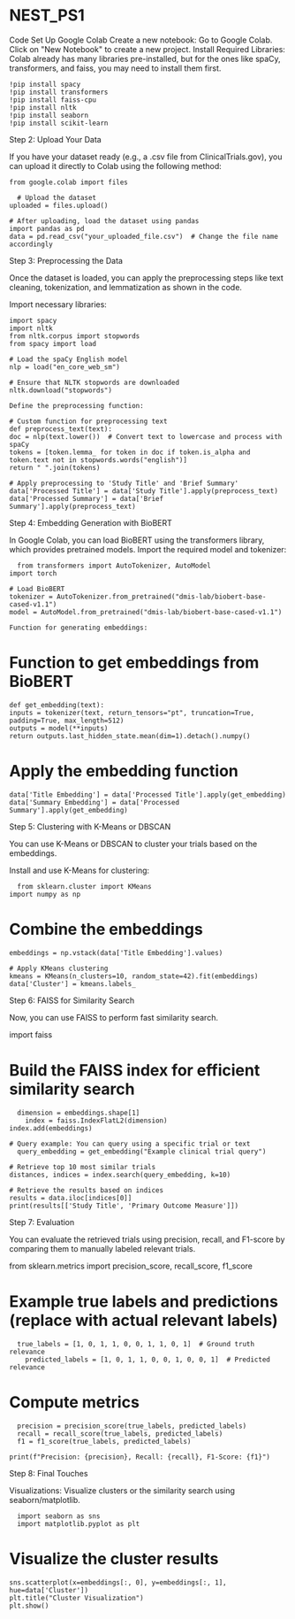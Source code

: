 # NEST_PS1
Code
Set Up Google Colab
 Create a new notebook:   Go to Google Colab.
        Click on "New Notebook" to create a new project.
 Install Required Libraries:
        Colab already has many libraries pre-installed, but for the ones like spaCy, transformers, and faiss, you may need to install them first.


    !pip install spacy
    !pip install transformers
    !pip install faiss-cpu
    !pip install nltk
    !pip install seaborn
    !pip install scikit-learn

Step 2: Upload Your Data

If you have your dataset ready (e.g., a .csv file from ClinicalTrials.gov), you can upload it directly to Colab using the following method:

    from google.colab import files

      # Upload the dataset
    uploaded = files.upload()

    # After uploading, load the dataset using pandas
    import pandas as pd
    data = pd.read_csv("your_uploaded_file.csv")  # Change the file name accordingly

Step 3: Preprocessing the Data

Once the dataset is loaded, you can apply the preprocessing steps like text cleaning, tokenization, and lemmatization as shown in the code.

 Import necessary libraries:

    import spacy
    import nltk
    from nltk.corpus import stopwords
    from spacy import load

    # Load the spaCy English model
    nlp = load("en_core_web_sm")

    # Ensure that NLTK stopwords are downloaded
    nltk.download("stopwords")

    Define the preprocessing function:

    # Custom function for preprocessing text
    def preprocess_text(text):
    doc = nlp(text.lower())  # Convert text to lowercase and process with spaCy
    tokens = [token.lemma_ for token in doc if token.is_alpha and token.text not in stopwords.words("english")]
    return " ".join(tokens)

    # Apply preprocessing to 'Study Title' and 'Brief Summary'
    data['Processed Title'] = data['Study Title'].apply(preprocess_text)
    data['Processed Summary'] = data['Brief Summary'].apply(preprocess_text)

Step 4: Embedding Generation with BioBERT

In Google Colab, you can load BioBERT using the transformers library, which provides pretrained models.
 Import the required model and tokenizer:

      from transformers import AutoTokenizer, AutoModel
    import torch

    # Load BioBERT
    tokenizer = AutoTokenizer.from_pretrained("dmis-lab/biobert-base-cased-v1.1")
    model = AutoModel.from_pretrained("dmis-lab/biobert-base-cased-v1.1")

    Function for generating embeddings:

# Function to get embeddings from BioBERT
    def get_embedding(text):
    inputs = tokenizer(text, return_tensors="pt", truncation=True, padding=True, max_length=512)
    outputs = model(**inputs)
    return outputs.last_hidden_state.mean(dim=1).detach().numpy()

# Apply the embedding function
    data['Title Embedding'] = data['Processed Title'].apply(get_embedding)
    data['Summary Embedding'] = data['Processed Summary'].apply(get_embedding)

Step 5: Clustering with K-Means or DBSCAN

You can use K-Means or DBSCAN to cluster your trials based on the embeddings.

Install and use K-Means for clustering:

      from sklearn.cluster import KMeans
    import numpy as np

# Combine the embeddings
    embeddings = np.vstack(data['Title Embedding'].values)

    # Apply KMeans clustering
    kmeans = KMeans(n_clusters=10, random_state=42).fit(embeddings)
    data['Cluster'] = kmeans.labels_

Step 6: FAISS for Similarity Search

Now, you can use FAISS to perform fast similarity search.

import faiss

# Build the FAISS index for efficient similarity search
      dimension = embeddings.shape[1]
        index = faiss.IndexFlatL2(dimension)
    index.add(embeddings)

    # Query example: You can query using a specific trial or text
      query_embedding = get_embedding("Example clinical trial query")

    # Retrieve top 10 most similar trials
    distances, indices = index.search(query_embedding, k=10)

    # Retrieve the results based on indices
    results = data.iloc[indices[0]]
    print(results[['Study Title', 'Primary Outcome Measure']])

Step 7: Evaluation

You can evaluate the retrieved trials using precision, recall, and F1-score by comparing them to manually labeled relevant trials.

from sklearn.metrics import precision_score, recall_score, f1_score

# Example true labels and predictions (replace with actual relevant labels)
      true_labels = [1, 0, 1, 1, 0, 0, 1, 1, 0, 1]  # Ground truth relevance
        predicted_labels = [1, 0, 1, 1, 0, 0, 1, 0, 0, 1]  # Predicted relevance

# Compute metrics
      precision = precision_score(true_labels, predicted_labels)
      recall = recall_score(true_labels, predicted_labels)
      f1 = f1_score(true_labels, predicted_labels)

    print(f"Precision: {precision}, Recall: {recall}, F1-Score: {f1}")

Step 8: Final Touches

 Visualizations:
 Visualize clusters or the similarity search using seaborn/matplotlib.

      import seaborn as sns
      import matplotlib.pyplot as plt

# Visualize the cluster results
    sns.scatterplot(x=embeddings[:, 0], y=embeddings[:, 1], hue=data['Cluster'])
    plt.title("Cluster Visualization")
    plt.show()
